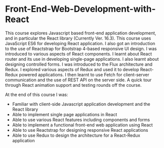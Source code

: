 # Front-End-Web-Development-with-React


This course explores Javascript based front-end application development, and in particular the React library (Currently Ver. 16.3). This course uses JavaScript ES6 for developing React application. I also got an introduction to the use of Reactstrap for Bootstrap 4-based responsive UI design. I was introduced to various aspects of React components. I learnt about React router and its use in developing single-page applications. I also learnt about designing controlled forms. I was introduced to the Flux architecture and Redux. I explored various aspects of Redux and used it to develop React-Redux powered applications. I then learnt to use Fetch for client-server communication and the use of REST API on the server side. A quick tour through React animation support and testing rounds off the course. 

At the end of this course I was:
<ul>
  <li>Familiar with client-side Javascript application development and the React library</li>
  <li>Able to implement single page applications in React</li>
  <li>Able to use various React features including components and forms</li>
  <li>Able to implement a functional front-end web application using React</li>
  <li>Able to use Reactstrap for designing responsive React applications</li>
  <li>Able to use Redux to design the architecture for a React-Redux application</li>
</ul>
